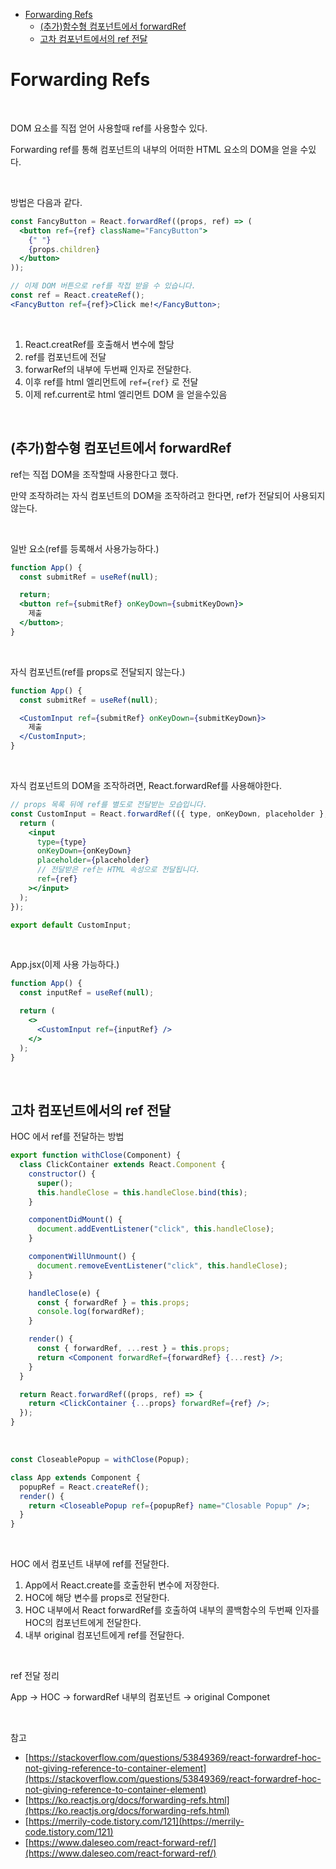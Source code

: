 - [Forwarding Refs](#forwarding-refs)
  - [(추가)함수형 컴포넌트에서 forwardRef](#추가함수형-컴포넌트에서-forwardref)
  - [고차 컴포넌트에서의 ref 전달](#고차-컴포넌트에서의-ref-전달)

# Forwarding Refs

<br>

DOM 요소를 직접 얻어 사용할때 ref를 사용할수 있다.

Forwarding ref를 통해 컴포넌트의 내부의 어떠한 HTML 요소의 DOM을 얻을 수있다.

<br>

방법은 다음과 같다.

```jsx
const FancyButton = React.forwardRef((props, ref) => (
  <button ref={ref} className="FancyButton">
    {" "}
    {props.children}
  </button>
));

// 이제 DOM 버튼으로 ref를 작접 받을 수 있습니다.
const ref = React.createRef();
<FancyButton ref={ref}>Click me!</FancyButton>;
```

<br>

1. React.creatRef를 호출해서 변수에 할당
2. ref를 컴포넌트에 전달
3. forwarRef의 내부에 두번째 인자로 전달한다.
4. 이후 ref를 html 엘리먼트에 `ref={ref}` 로 전달
5. 이제 ref.current로 html 엘리먼트 DOM 을 얻을수있음

<br>

## (추가)함수형 컴포넌트에서 forwardRef

ref는 직접 DOM을 조작할때 사용한다고 했다.

만약 조작하려는 자식 컴포넌트의 DOM을 조작하려고 한다면, ref가 전달되어 사용되지 않는다.

<br>

일반 요소(ref를 등록해서 사용가능하다.)

```jsx
function App() {
  const submitRef = useRef(null);

  return;
  <button ref={submitRef} onKeyDown={submitKeyDown}>
    제출
  </button>;
}
```

<br>

자식 컴포넌트(ref를 props로 전달되지 않는다.)

```jsx
function App() {
  const submitRef = useRef(null);

  <CustomInput ref={submitRef} onKeyDown={submitKeyDown}>
    제출
  </CustomInput>;
}
```

<br>

자식 컴포넌트의 DOM을 조작하려면, React.forwardRef를 사용해야한다.

```jsx
// props 목록 뒤에 ref를 별도로 전달받는 모습입니다.
const CustomInput = React.forwardRef(({ type, onKeyDown, placeholder }, ref) => {
  return (
    <input
      type={type}
      onKeyDown={onKeyDown}
      placeholder={placeholder}
      // 전달받은 ref는 HTML 속성으로 전달됩니다.
      ref={ref}
    ></input>
  );
});

export default CustomInput;
```

<br>

App.jsx(이제 사용 가능하다.)

```jsx
function App() {
  const inputRef = useRef(null);

  return (
    <>
      <CustomInput ref={inputRef} />
    </>
  );
}
```

<br>

## 고차 컴포넌트에서의 ref 전달

HOC 에서 ref를 전달하는 방법

```jsx
export function withClose(Component) {
  class ClickContainer extends React.Component {
    constructor() {
      super();
      this.handleClose = this.handleClose.bind(this);
    }

    componentDidMount() {
      document.addEventListener("click", this.handleClose);
    }

    componentWillUnmount() {
      document.removeEventListener("click", this.handleClose);
    }

    handleClose(e) {
      const { forwardRef } = this.props;
      console.log(forwardRef);
    }

    render() {
      const { forwardRef, ...rest } = this.props;
      return <Component forwardRef={forwardRef} {...rest} />;
    }
  }

  return React.forwardRef((props, ref) => {
    return <ClickContainer {...props} forwardRef={ref} />;
  });
}
```

<br>

```jsx
const CloseablePopup = withClose(Popup);

class App extends Component {
  popupRef = React.createRef();
  render() {
    return <CloseablePopup ref={popupRef} name="Closable Popup" />;
  }
}
```

<br>

HOC 에서 컴포넌트 내부에 ref를 전달한다.

1. App에서 React.create를 호출한뒤 변수에 저장한다.
2. HOC에 해당 변수를 props로 전달한다.
3. HOC 내부에서 React forwardRef를 호출하여 내부의 콜백함수의 두번째 인자를 HOC의 컴포넌트에게 전달한다.
4. 내부 original 컴포넌트에게 ref를 전달한다.

<br>

ref 전달 정리

App → HOC → forwardRef 내부의 컴포넌트 → original Componet

<br>

참고

- [https://stackoverflow.com/questions/53849369/react-forwardref-hoc-not-giving-reference-to-container-element](https://stackoverflow.com/questions/53849369/react-forwardref-hoc-not-giving-reference-to-container-element)
- [https://ko.reactjs.org/docs/forwarding-refs.html](https://ko.reactjs.org/docs/forwarding-refs.html)
- [https://merrily-code.tistory.com/121](https://merrily-code.tistory.com/121)
- [https://www.daleseo.com/react-forward-ref/](https://www.daleseo.com/react-forward-ref/)
